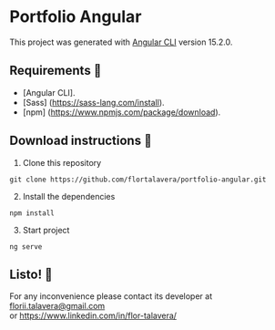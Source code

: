 # Portfolio Angular

This project was generated with [Angular CLI](https://github.com/angular/angular-cli) version 15.2.0.

## Requirements :pushpin:
- [Angular CLI].
- [Sass] (https://sass-lang.com/install).
- [npm] (https://www.npmjs.com/package/download).

## Download instructions :page_with_curl:
1) Clone this repository

```
git clone https://github.com/flortalavera/portfolio-angular.git
```
2) Install the dependencies
```
npm install
```
3) Start project
```
ng serve
```

## Listo! :rocket:

For any inconvenience please contact its developer at florii.talavera@gmail.com <br>
or https://www.linkedin.com/in/flor-talavera/
